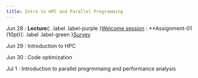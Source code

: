 ```yaml
---
title: Intro to HPC and Parallel Programming
---
```


Jun 28
: **Lecture**{: .label .label-purple }[Welcome session](#)
: **Assignment-01 (10pt){: .label .label-green }[Survey](#)

Jun 29
: Introduction to HPC

Jun 30
: Code optimization

Jul 1
: Introduction to parallel progrmmaing and performance analysis
